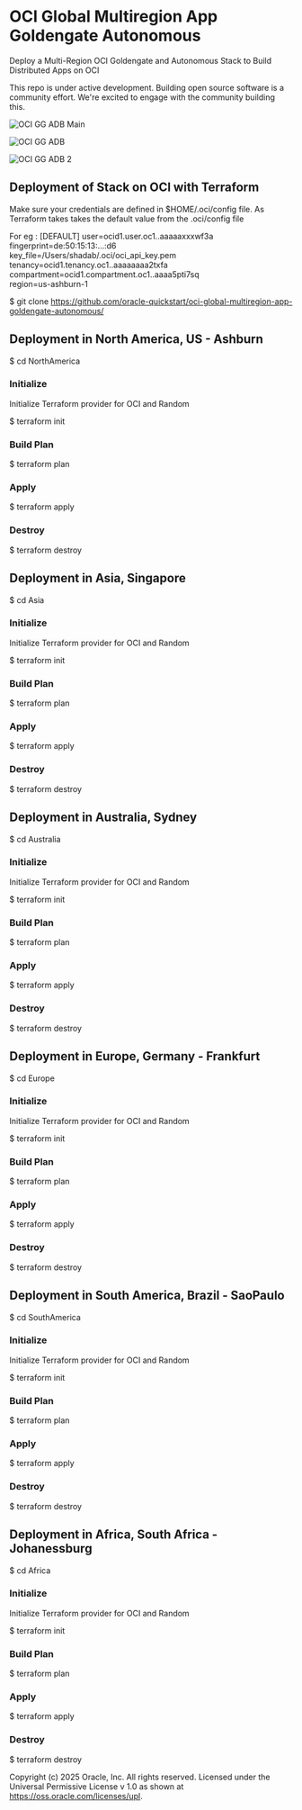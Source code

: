 # OCI Global Multiregion App Goldengate Autonomous
Deploy a Multi-Region OCI Goldengate and Autonomous Stack to Build Distributed Apps on OCI

This repo is under active development.  Building open source software is a community effort.  We're excited to engage with the community building this.

![OCI GG ADB Main](https://github.com/oracle-quickstart/oci-global-multiregion-app-goldengate-autonomous/blob/2309ca4d84af744330e706dbf82b8eb615e84cb7/OCI_GG_MultiRegion_Architecture.png)

![OCI GG ADB](https://github.com/oracle-quickstart/oci-global-multiregion-app-goldengate-autonomous/blob/0032542f901a7d901daa2de3ae875c944ac76e07/OCI%20Goldengate%20MultiRegion%20App.png)

![OCI GG ADB 2](https://github.com/oracle-quickstart/oci-global-multiregion-app-goldengate-autonomous/blob/27ae243e79bb1e24e581f46cc65f1a7a7162292f/OCI_Global_App.png)

## Deployment of Stack on OCI with Terraform 

Make sure your credentials are defined in $HOME/.oci/config file. As Terraform takes takes the default value from the .oci/config file

For eg : [DEFAULT]
user=ocid1.user.oc1..aaaaaxxxwf3a \
fingerprint=de:50:15:13:...:d6 \
key_file=/Users/shadab/.oci/oci_api_key.pem \
tenancy=ocid1.tenancy.oc1..aaaaaaaa2txfa \
compartment=ocid1.compartment.oc1..aaaa5pti7sq \
region=us-ashburn-1

$ git clone https://github.com/oracle-quickstart/oci-global-multiregion-app-goldengate-autonomous/ 

## Deployment in North America, US - Ashburn
$ cd NorthAmerica

### Initialize
Initialize Terraform provider for OCI and Random

$ terraform init

### Build Plan

$ terraform plan 

### Apply

$ terraform apply 

### Destroy

$ terraform destroy 

## Deployment in Asia, Singapore
$ cd Asia

### Initialize
Initialize Terraform provider for OCI and Random

$ terraform init

### Build Plan

$ terraform plan 

### Apply

$ terraform apply 

### Destroy

$ terraform destroy 

## Deployment in Australia, Sydney
$ cd Australia

### Initialize
Initialize Terraform provider for OCI and Random

$ terraform init

### Build Plan

$ terraform plan 

### Apply

$ terraform apply 

### Destroy

$ terraform destroy 

## Deployment in Europe, Germany - Frankfurt
$ cd Europe

### Initialize
Initialize Terraform provider for OCI and Random

$ terraform init

### Build Plan

$ terraform plan 

### Apply

$ terraform apply 

### Destroy

$ terraform destroy 

## Deployment in South America, Brazil - SaoPaulo
$ cd SouthAmerica

### Initialize
Initialize Terraform provider for OCI and Random

$ terraform init

### Build Plan

$ terraform plan 

### Apply

$ terraform apply 

### Destroy

$ terraform destroy 

## Deployment in Africa, South Africa - Johanessburg
$ cd Africa

### Initialize
Initialize Terraform provider for OCI and Random

$ terraform init

### Build Plan

$ terraform plan 

### Apply

$ terraform apply 

### Destroy

$ terraform destroy 


Copyright (c) 2025 Oracle, Inc. All rights reserved. Licensed under the Universal Permissive License v 1.0 as shown at https://oss.oracle.com/licenses/upl. 



